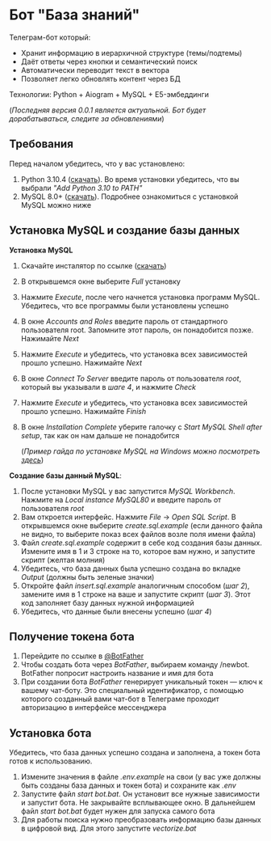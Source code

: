 # Бот "База знаний"
Телеграм-бот который:
- Хранит информацию в иерархичной структуре (темы/подтемы)
- Даёт ответы через кнопки и семантический поиск
- Автоматически переводит текст в вектора
- Позволяет легко обновлять контент через БД

Технологии: Python + Aiogram + MySQL + E5-эмбеддинги

(*Последняя версия 0.0.1 является актуальной. Бот будет дорабатываться, следите за обновлениями*)


## Требования

Перед началом убедитесь, что у вас установлено: 
   1. Python 3.10.4 ([скачать](https://www.python.org/downloads/release/python-3104/)). Во время установки убедитесь, что вы выбрали *"Add Python 3.10 to PATH"*
   2. MySQL 8.0+ ([скачать](https://dev.mysql.com/downloads/installer/)). Подробнее ознакомиться с установкой MySQL можно ниже



## Установка MySQL и создание базы данных

   **Установка MySQL**
   
   1. Скачайте инсталятор по ссылке ([скачать](https://dev.mysql.com/downloads/installer/))
   2. В открывшемся окне выберите *Full* установку
   3. Нажмите *Execute*, после чего начнется установка программ MySQL. Убедитесь, что все программы были установлены успешно
   4. В окне *Accounts and Roles* введите пароль от стандартного пользователя root. Запомните этот пароль, он понадобится позже. Нажимайте *Next*
   5. Нажмите *Execute* и убедитесь, что установка всех зависимостей прошло успешно. Нажимайте *Next*
   6. В окне *Connect To Server* введите пароль от пользователя *root*, который вы указывали в *шаге 4*, и нажмите *Check*
   7. Нажмите *Execute* и убедитесь, что установка всех зависимостей прошло успешно. Нажимайте *Finish*
   8. В окне *Installation Complete* уберите галочку с *Start MySQL Shell after setup*, так как он нам дальше не понадобится

      (*Пример гайда по установке MySQL на Windows можно посмотреть [здесь](https://rutube.ru/video/9421738a71b7b57a12aaf711cb96fd94/)*)

   **Создание базы данный MySQL**:
   
   1. После установки MySQL у вас запустится *MySQL Workbench*. Нажмите на *Local instance MySQL80* и введите пароль от пользователя *root*
   2. Вам откроется интерфейс. Нажмите *File* -> *Open SQL Script*. В открывшемся окне выберите *create.sql.example* (если данного файла не видно, то выберите показ всех файлов возле поля имени файла)
   3. Файл *create.sql.example* содержит в себе код создания базы данных. Измените имя в 1 и 3 строке на то, которое вам нужно, и запустите скрипт (желтая молния)
   4. Убедитесь, что база данных была успешно создана во вкладке *Output* (должны быть зеленые значки)
   5. Откройте файл *insert.sql.example* аналогичным способом (*шаг 2*), замените имя в 1 строке на ваше и запустите скрипт (*шаг 3*). Этот код заполняет базу данных нужной информацией
   6. Убедитесь, что данные были внесены успешно (*шаг 4*)
   


## Получение токена бота

   1.  Перейдите по ссылке в [@BotFather](https://telegram.me/BotFather)
   2.  Чтобы создать бота через *BotFather*, выбираем команду /newbot. BotFather попросит настроить название и имя для бота
   3.  При создании бота *BotFather* генерирует уникальный токен — ключ к вашему чат-боту. Это специальный идентификатор, с помощью которого созданный вами чат-бот в Телеграме проходит авторизацию в интерфейсе мессенджера



## Установка бота

Убедитесь, что база данных успешно создана и заполнена, а токен бота готов к использованию.

   1.	 Измените значения в файле *.env.example* на свои (у вас уже должны быть созданы база данных и токен бота) и сохраните как *.env*
   2.	 Запустите файл *start bot.bat*. Он установит все нужные зависимости и запустит бота. Не закрывайте всплывающее окно. В дальнейшем файл *start bot.bat* будет нужен для запуска самого бота
   3.	 Для работы поиска нужно преобразовать информацию базы данных в цифровой вид. Для этого запустите *vectorize.bat*
